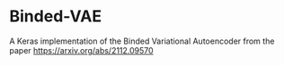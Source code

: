 # Binded-VAE
A Keras implementation of the Binded Variational Autoencoder from the paper https://arxiv.org/abs/2112.09570
